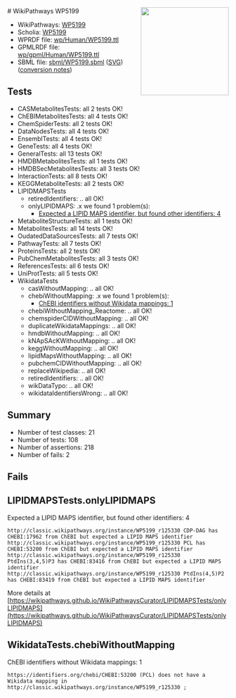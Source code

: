 <img style="float: right; width: 200px" src="../logo.png" />
# WikiPathways WP5199

* WikiPathways: [WP5199](https://identifiers.org/wikipathways:WP5199)
* Scholia: [WP5199](https://scholia.toolforge.org/wikipathways/WP5199)
* WPRDF file: [wp/Human/WP5199.ttl](../wp/Human/WP5199.ttl)
* GPMLRDF file: [wp/gpml/Human/WP5199.ttl](../wp/gpml/Human/WP5199.ttl)
* SBML file: [sbml/WP5199.sbml](../sbml/WP5199.sbml) ([SVG](../sbml/WP5199.svg)) ([conversion notes](../sbml/WP5199.txt))

## Tests
* CASMetabolitesTests: all 2 tests OK!
* ChEBIMetabolitesTests: all 4 tests OK!
* ChemSpiderTests: all 2 tests OK!
* DataNodesTests: all 4 tests OK!
* EnsemblTests: all 4 tests OK!
* GeneTests: all 4 tests OK!
* GeneralTests: all 13 tests OK!
* HMDBMetabolitesTests: all 1 tests OK!
* HMDBSecMetabolitesTests: all 3 tests OK!
* InteractionTests: all 8 tests OK!
* KEGGMetaboliteTests: all 2 tests OK!
* LIPIDMAPSTests
    * retiredIdentifiers: .. all OK!
    * onlyLIPIDMAPS: .x we found 1 problem(s):
        * [Expected a LIPID MAPS identifier, but found other identifiers: 4](#48cc60bb)
* MetaboliteStructureTests: all 1 tests OK!
* MetabolitesTests: all 14 tests OK!
* OudatedDataSourcesTests: all 7 tests OK!
* PathwayTests: all 7 tests OK!
* ProteinsTests: all 2 tests OK!
* PubChemMetabolitesTests: all 3 tests OK!
* ReferencesTests: all 6 tests OK!
* UniProtTests: all 5 tests OK!
* WikidataTests
    * casWithoutMapping: .. all OK!
    * chebiWithoutMapping: .x we found 1 problem(s):
        * [ChEBI identifiers without Wikidata mappings: 1](#a8d554cd)
    * chebiWithoutMapping_Reactome: .. all OK!
    * chemspiderCIDWithoutMapping: .. all OK!
    * duplicateWikidataMappings: .. all OK!
    * hmdbWithoutMapping: .. all OK!
    * kNApSAcKWithoutMapping: .. all OK!
    * keggWithoutMapping: .. all OK!
    * lipidMapsWithoutMapping: .. all OK!
    * pubchemCIDWithoutMapping: .. all OK!
    * replaceWikipedia: .. all OK!
    * retiredIdentifiers: .. all OK!
    * wikDataTypo: .. all OK!
    * wikidataIdentifiersWrong: .. all OK!


## Summary

* Number of test classes: 21
* Number of tests: 108
* Number of assertions: 218
* Number of fails: 2

## Fails

<a name="48cc60bb" />

## LIPIDMAPSTests.onlyLIPIDMAPS

Expected a LIPID MAPS identifier, but found other identifiers: 4
```
http://classic.wikipathways.org/instance/WP5199_r125330 CDP-DAG has CHEBI:17962 from ChEBI but expected a LIPID MAPS identifier
http://classic.wikipathways.org/instance/WP5199_r125330 PCL has CHEBI:53200 from ChEBI but expected a LIPID MAPS identifier
http://classic.wikipathways.org/instance/WP5199_r125330 PtdIns(3,4,5)P3 has CHEBI:83416 from ChEBI but expected a LIPID MAPS identifier
http://classic.wikipathways.org/instance/WP5199_r125330 PtdIns(4,5)P2 has CHEBI:83419 from ChEBI but expected a LIPID MAPS identifier
```

More details at [https://wikipathways.github.io/WikiPathwaysCurator/LIPIDMAPSTests/onlyLIPIDMAPS](https://wikipathways.github.io/WikiPathwaysCurator/LIPIDMAPSTests/onlyLIPIDMAPS)

<a name="a8d554cd" />

## WikidataTests.chebiWithoutMapping

ChEBI identifiers without Wikidata mappings: 1
```
https://identifiers.org/chebi/CHEBI:53200 (PCL) does not have a Wikidata mapping in http://classic.wikipathways.org/instance/WP5199_r125330 ; 
```

